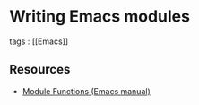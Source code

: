 # Writing Emacs modules

tags
: [[Emacs]]


<a id="org6910cf3"></a>

## Resources

-   [Module Functions (Emacs manual)](https://www.gnu.org/software/emacs/manual/html_node/elisp/Module-Functions.html)
